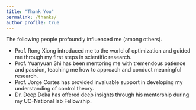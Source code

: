 ```yaml
---
title: "Thank You"
permalink: /thanks/
author_profile: true
---
```


The following people profoundly influenced me (among others).

* Prof. Rong Xiong introduced me to the world of optimization and guided me through my first steps in scientific research.
* Prof. Yuanyuan Shi has been mentoring me with tremendous patience and passion, teaching me how to approach and conduct meaningful research.
* Prof. Jorge Cortes has provided invaluable support in developing my understanding of control theory.
* Dr. Deep Deka has offered deep insights through his mentorship during my UC-National lab Fellowship.

